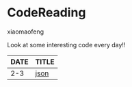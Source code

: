 # CodeReading

xiaomaofeng

Look at some interesting code every day!!

|DATE|TITLE
|---|---|
|2-3|[json](https://github.com/nlohmann/json#json-as-first-class-data-type "JSON for Mordenn C++")

